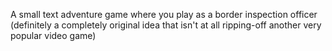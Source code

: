 A small text adventure game where you play as a border inspection officer (definitely a completely original idea that isn't at all ripping-off another very popular video game)
